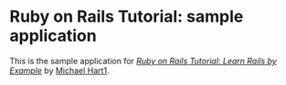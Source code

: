# Ruby on Rails Tutorial: sample application

This is the sample application for
[*Ruby on Rails Tutorial: Learn Rails by Example*](http://railstutorial.org/)
by [Michael Hart1](http://michaelhart1.com/).
